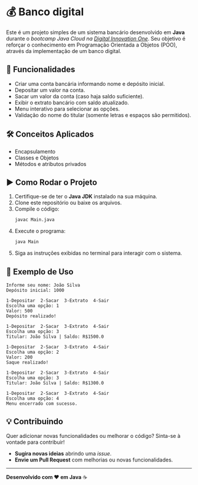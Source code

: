 # 💰 Banco digital

Este é um projeto simples de um sistema bancário desenvolvido em **Java** durante o *bootcamp Java Cloud na [Digital Innovation One](https://www.dio.me/)*.
 Seu objetivo é reforçar o conhecimento em Programação Orientada a Objetos (POO), através da implementação de um banco digital.

## 🚀 Funcionalidades

- Criar uma conta bancária informando nome e depósito inicial.
- Depositar um valor na conta.
- Sacar um valor da conta (caso haja saldo suficiente).
- Exibir o extrato bancário com saldo atualizado.
- Menu interativo para selecionar as opções.
- Validação do nome do titular (somente letras e espaços são permitidos).

## 🛠️ Conceitos Aplicados
  - Encapsulamento
  - Classes e Objetos
  - Métodos e atributos privados

## ▶️ Como Rodar o Projeto

1. Certifique-se de ter o **Java JDK** instalado na sua máquina.
2. Clone este repositório ou baixe os arquivos.
3. Compile o código:
   ```sh
   javac Main.java
   ```
4. Execute o programa:
   ```sh
   java Main
   ```
5. Siga as instruções exibidas no terminal para interagir com o sistema.

## 📝 Exemplo de Uso

```
Informe seu nome: João Silva
Depósito inicial: 1000

1-Depositar  2-Sacar  3-Extrato  4-Sair
Escolha uma opção: 1
Valor: 500
Depósito realizado!

1-Depositar  2-Sacar  3-Extrato  4-Sair
Escolha uma opção: 3
Titular: João Silva | Saldo: R$1500.0

1-Depositar  2-Sacar  3-Extrato  4-Sair
Escolha uma opção: 2
Valor: 200
Saque realizado!

1-Depositar  2-Sacar  3-Extrato  4-Sair
Escolha uma opção: 3
Titular: João Silva | Saldo: R$1300.0

1-Depositar  2-Sacar  3-Extrato  4-Sair
Escolha uma opção: 4
Menu encerrado com sucesso.
```

## 💡 Contribuindo

Quer adicionar novas funcionalidades ou melhorar o código? Sinta-se à vontade para contribuir! 

- **Sugira novas ideias** abrindo uma *issue*.
- **Envie um Pull Request** com melhorias ou novas funcionalidades.

---
**Desenvolvido com ❤️ em Java** ☕




